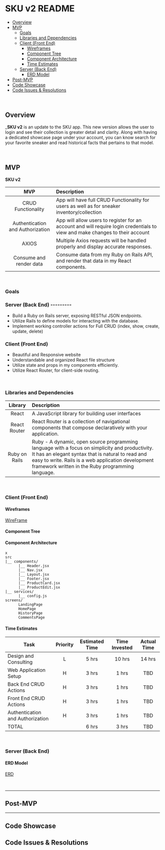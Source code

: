 # SKU v2 README 

- [Overview](#overview)
- [MVP](#mvp)
  - [Goals](#goals)
  - [Libraries and Dependencies](#libraries-and-dependencies)
  - [Client (Front End)](#client-front-end)
    - [Wireframes](#wireframes)
    - [Component Tree](#component-tree)
    - [Component Architecture](#component-architecture)
    - [Time Estimates](#time-estimates)
  - [Server (Back End)](#server-back-end)
    - [ERD Model](#erd-model)
- [Post-MVP](#post-mvp)
- [Code Showcase](#code-showcase)
- [Code Issues & Resolutions](#code-issues--resolutions)

<br>

## Overview

_**SKU v2** is an update to the SKU app. This new version allows the user to login and see their collection is greater detail and clarity. Along with having a dedicated showcase page under your account, you can know search for your favorite sneaker and read historical facts that pertains to that model.


<br>

## MVP

**SKU v2** 

|               MVP                 | Description                                    
| :-----------------------------:   | :-----------------------------------------     
|       CRUD Functionality          | App will have full CRUD Functionality for users as well as for sneaker inventory/collection     
|  Authentication and Authorization | App will allow users to register for an account and will require login credentials to view and make changes to their account      
|              AXIOS                | Multiple Axios requests will be handled properly and display accurate responses.     
|     Consume and render data       | Consume data from my Ruby on Rails API, and render that data in my React components. 


<br>

### Goals

### Server (Back End) ---------
- Build a Ruby on Rails server, exposing RESTful JSON endpoints.
- Utilize Rails to define models for interacting with the database.
- Implement working controller actions for Full CRUD (index, show, create, update, delete)

### Client (Front End)
- Beautiful and Responsive website
- Understandable and organized React file structure
- Utilize state and props in my components efficiently.
- Utilize React Router, for client-side routing.

<br>

### Libraries and Dependencies


|     Library      | Description                                
| :--------------: | :----------------------------------------- 
|      React       | A JavaScript library for building user interfaces
|   React Router   | React Router is a collection of navigational components that compose declaratively with your application.|
|   Ruby on Rails  | Ruby - A dynamic, open source programming language with a focus on simplicity and productivity. It has an elegant syntax that is natural to read and easy to write. Rails is a web application development framework written in the Ruby programming language.


<br>

### Client (Front End)

#### Wireframes

[WireFrame](https://www.figma.com/file/nkLvt5Wyd2djrRvFw1x2Dl/SKU-v2?node-id=16%3A59)

#### Component Tree


#### Component Architecture

``` structure
x
src
|__ components/
      |__ Header.jsx
      |__ Nav.jsx
      |__ Layout.jsx
      |__ Footer.jsx
      |__ ProductCard.jsx
      |__ ProductEdit.jsx
|__ services/
      |__ config.js
screens/
      LandingPage
      HomePage
      HistoryPage
      CommentsPage
```

#### Time Estimates


| Task                    | Priority | Estimated Time | Time Invested | Actual Time |
| ----------------------- | :------: | :------------: | :-----------: | :---------: |
| Design and Consulting   |    L     |     5 hrs      |     10 hrs     |    14 hrs    |
| Web Application Setup   |    H     |     3 hrs      |     1 hrs     |     TBD     |
| Back End CRUD Actions   |    H     |     3 hrs      |     1 hrs     |     TBD     |
| Front End CRUD Actions  |    H     |     3 hrs      |     1 hrs     |     TBD     |
| Authentication and Authorization    |    H     |     3 hrs      |     1 hrs     |     TBD     |
| TOTAL                   |          |     6 hrs      |     3 hrs     |     TBD     |



<br>

### Server (Back End)

#### ERD Model

[ERD](https://app.diagrams.net/#G1downV5oXggUAY1dMdPZGB564TUKyOWl4)


<br>

***

## Post-MVP



***

## Code Showcase



## Code Issues & Resolutions

